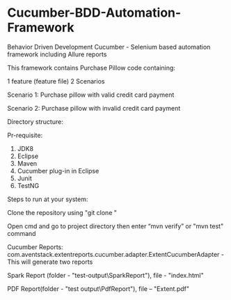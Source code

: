 # Cucumber-BDD-Automation-Framework
Behavior Driven Development Cucumber - Selenium based automation framework including Allure reports

This framework contains Purchase Pillow code containing:

1 feature (feature file)
2 Scenarios

Scenario 1: Purchase pillow with valid credit card payment

Scenario 2: Purchase pillow with invalid credit card payment

Directory structure:
 



Pr-requisite:
 1.	JDK8
 2.	Eclipse
 3.	Maven
 4.	Cucumber plug-in in Eclipse
 5.	Junit
 6.	TestNG
 
 
Steps to run at your system:

Clone the repository using "git clone "

 Open cmd and go to project directory then enter “mvn verify” or "mvn test" command
 
Cucumber Reports: com.aventstack.extentreports.cucumber.adapter.ExtentCucumberAdapter - This will generate two reports

Spark Report (folder - "test-output\SparkReport"), file - "index.html"

PDF Report(folder - "test output\PdfReport"), file – "Extent.pdf"
 

